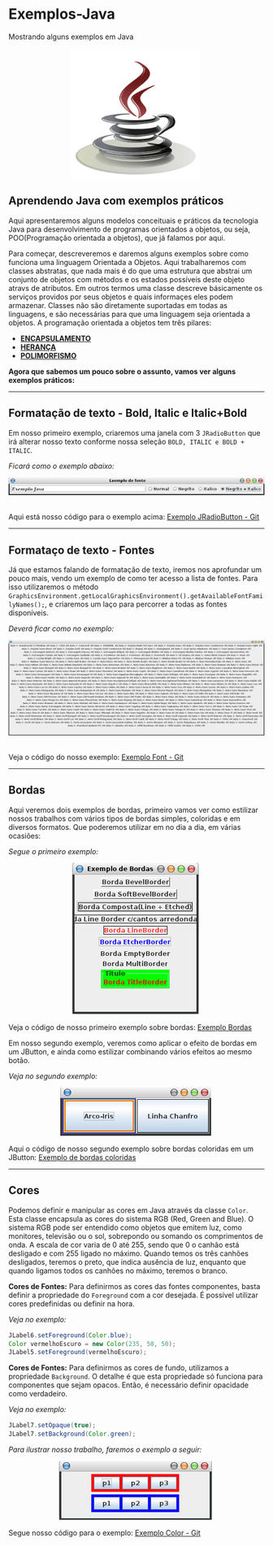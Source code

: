 # Exemplos-Java
Mostrando alguns exemplos em Java
<p align="center"><img src="https://github.com/onezer00/Exemplos-Java/blob/master/java.png"> <img /> </p>

**Aprendendo Java com exemplos práticos**
---
Aqui apresentaremos alguns modelos conceituais e práticos da tecnologia Java para desenvolvimento de programas orientados a objetos, ou seja, POO(Programação orientada a objetos), que já falamos por aqui.

Para começar, descreveremos e daremos alguns exemplos sobre como funciona uma linguagem Orientada a Objetos.
Aqui trabalharemos com classes abstratas, que nada mais é do que uma estrutura que abstrai um conjunto de objetos com métodos e os estados possíveis deste objeto atravs de atributos. Em outros termos uma classe descreve básicamente os serviços providos por seus objetos e quais informaçes eles podem armazenar. Classes não são diretamente suportadas em todas as linguagens, e são necessárias para que uma linguagem seja orientada a objetos. A programação orientada a objetos tem três pilares:

* [**ENCAPSULAMENTO**]()
* [**HERANÇA**](https://github.com/onezer00/Exemplos-Java/blob/master/HERAN%C3%87A.MD)
* [**POLIMORFISMO**]()

**Agora que sabemos um pouco sobre o assunto, vamos ver alguns exemplos práticos:**

---

**Formatação de texto - Bold, Italic e Italic+Bold**
---
Em nosso primeiro exemplo, criaremos uma janela com 3 ``JRadioButton`` que irá alterar nosso texto conforme nossa seleção ``BOLD, ITALIC e BOLD + ITALIC``.

_Ficará como o exemplo abaixo:_
<p align="center"><img src="https://github.com/onezer00/Exemplos-Java/blob/master/exemploRadioButton.png"> <img /> </p>

Aqui está nosso código para o exemplo acima: [Exemplo JRadioButton - Git](https://github.com/onezer00/Exemplos-Java/blob/master/JRadioButton)

---
**Formataço de texto - Fontes**
---
Já que estamos falando de formatação de texto, iremos nos aprofundar um pouco mais, vendo um exemplo de como ter acesso a lista de fontes. Para isso utilizaremos o método ``GraphicsEnvironment.getLocalGraphicsEnvironment().getAvailableFontFamilyNames();``, e criaremos um laço para percorrer a todas as fontes disponíveis.

_Deverá ficar como no exemplo:_
<p align="center"><img src="https://github.com/onezer00/Exemplos-Java/blob/master/fontlist.png"> <img /> </p>

Veja o código do nosso exemplo: [Exemplo Font - Git](https://github.com/onezer00/Exemplos-Java/blob/master/Font)

---
**Bordas**
---
Aqui veremos dois exemplos de bordas, primeiro vamos ver como estilizar nossos trabalhos com vários tipos de bordas simples, coloridas e em diversos formatos. Que poderemos utilizar em no dia a dia, em várias ocasiões:

_Segue o primeiro exemplo:_
<p align="center"><img src="https://github.com/onezer00/Exemplos-Java/blob/master/Bordas.png"> <img /> </p>

Veja o código de nosso primeiro exemplo sobre bordas: [Exemplo Bordas](https://github.com/onezer00/Exemplos-Java/blob/master/Bordas)

Em nosso segundo exemplo, veremos como aplicar o efeito de bordas em um JButton, e ainda como estilizar combinando vários efeitos ao mesmo botão.

_Veja no segundo exemplo:_
<p align="center"><img src="https://github.com/onezer00/Exemplos-Java/blob/master/bordasButtons.png"> <img /> </p>

Aqui o código de nosso segundo exemplo sobre bordas coloridas em um JButton: [Exemplo de bordas coloridas](https://github.com/onezer00/Exemplos-Java/blob/master/Bordas%20Coloridas)

---
**Cores**
---
Podemos definir e manipular as cores em Java através da classe ``Color``. Esta classe encapsula as cores do sistema RGB (Red, Green and Blue).
O sistema RGB pode ser entendido como objetos que emitem luz, como monitores, televisão ou o sol, sobrepondo ou somando os comprimentos de onda.
A escala de cor varia de 0 até 255, sendo que 0 o canhão está desligado e com 255 ligado no máximo. Quando temos os três canhões desligados, teremos o preto, que indica ausência de luz, enquanto que quando ligamos todos os canhões no máximo, teremos o branco.

**Cores de Fontes:**
Para definirmos as cores das fontes componentes, basta definir a propriedade do ``Foreground`` com a cor desejada. É possível utilizar cores predefinidas ou definir na hora.

_Veja no exemplo:_
```java
JLabel6.setForeground(Color.blue);
Color vermelhoEscuro = new Color(235, 50, 50);
JLabel5.setForeground(vermelhoEscuro);
```

**Cores de Fontes:**
Para definirmos as cores de fundo, utilizamos a propriedade ``Background``. O detalhe é que esta propriedade só funciona para componentes que sejam opacos. Então, é necessário definir opacidade como verdadeiro.

_Veja no exemplo:_
```java
JLabel7.setOpaque(true);
JLabel7.setBackground(Color.green);
```

_Para ilustrar nosso trabalho, faremos o exemplo a seguir:_
<p align="center"><img src="https://github.com/onezer00/Exemplos-Java/blob/master/Cores.png"> <img /> </p>

Segue nosso código para o exemplo: [Exemplo Color - Git](https://github.com/onezer00/Exemplos-Java/blob/master/Color)
